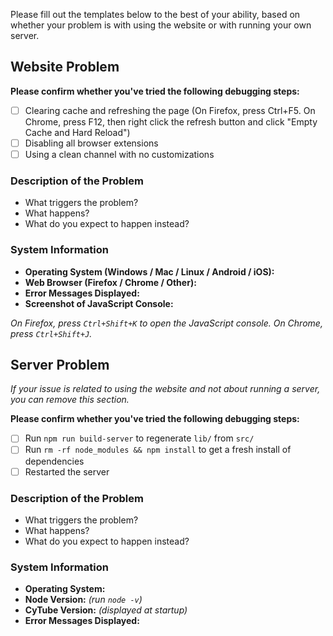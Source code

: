Please fill out the templates below to the best of your ability, based on whether your problem is with using the website or with running your own server.

## Website Problem ##

**Please confirm whether you've tried the following debugging steps:**

  - [ ] Clearing cache and refreshing the page (On Firefox, press Ctrl+F5.  On Chrome, press F12, then right click the refresh button and click "Empty Cache and Hard Reload")
  - [ ] Disabling all browser extensions
  - [ ] Using a clean channel with no customizations
  
### Description of the Problem ###

  - What triggers the problem?
  - What happens?
  - What do you expect to happen instead?

### System Information ###

  - **Operating System (Windows / Mac / Linux / Android / iOS):**
  - **Web Browser (Firefox / Chrome / Other):**
  - **Error Messages Displayed:**
  - **Screenshot of JavaScript Console:**
  
_On Firefox, press `Ctrl+Shift+K` to open the JavaScript console.  On Chrome, press `Ctrl+Shift+J`._

## Server Problem ##

_If your issue is related to using the website and not about running a server, you can remove this section._

**Please confirm whether you've tried the following debugging steps:**

  - [ ] Run `npm run build-server` to regenerate `lib/` from `src/`
  - [ ] Run `rm -rf node_modules && npm install` to get a fresh install of dependencies
  - [ ] Restarted the server
  
### Description of the Problem ###

  - What triggers the problem?
  - What happens?
  - What do you expect to happen instead?
  
### System Information ###

  - **Operating System:**
  - **Node Version:** _(run `node -v`)_
  - **CyTube Version:** _(displayed at startup)_
  - **Error Messages Displayed:**
